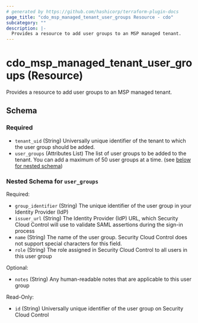 ```yaml
---
# generated by https://github.com/hashicorp/terraform-plugin-docs
page_title: "cdo_msp_managed_tenant_user_groups Resource - cdo"
subcategory: ""
description: |-
  Provides a resource to add user groups to an MSP managed tenant.
---
```


# cdo_msp_managed_tenant_user_groups (Resource)

Provides a resource to add user groups to an MSP managed tenant.



<!-- schema generated by tfplugindocs -->
## Schema

### Required

- `tenant_uid` (String) Universally unique identifier of the tenant to which the user group should be added.
- `user_groups` (Attributes List) The list of user groups to be added to the tenant. You can add a maximum of 50 user groups at a time. (see [below for nested schema](#nestedatt--user_groups))

<a id="nestedatt--user_groups"></a>
### Nested Schema for `user_groups`

Required:

- `group_identifier` (String) The unique identifier of the user group in your Identity Provider (IdP)
- `issuer_url` (String) The Identity Provider (IdP) URL, which Security Cloud Control will use to validate SAML assertions during the sign-in process
- `name` (String) The name of the user group. Security Cloud Control does not support special characters for this field.
- `role` (String) The role assigned in Security Cloud Control to all users in this user group

Optional:

- `notes` (String) Any human-readable notes that are applicable to this user group

Read-Only:

- `id` (String) Universally unique identifier of the user group on Security Cloud Control
